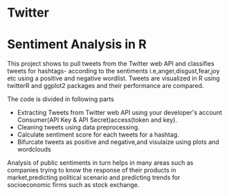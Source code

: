 # Twitter
# Sentiment Analysis in R

This project shows to pull tweets from the Twitter web API and classifies tweets for hashtags- according to the sentiments i.e,anger,disgust,fear,joy etc using a positive and negative wordlist. Tweets are visualized in R using twitterR and ggplot2 packages and their performance are compared.

The code is divided in following parts
* Extracting Tweets from Twitter web API  using your developer's account Consumer(API Key & API Secret)access(token and key).
* Cleaning tweets using  data preprocessing.
* Calculate sentiment score for each tweets for a hashtag.
* Bifurcate tweets as positive and negative,and visulaize using plots and wordclouds

Analysis of public sentiments in turn helps in many areas such as companies trying to know the response of their products in market,predicting political scenario and predicting trends for socioeconomic firms such as stock exchange. 

